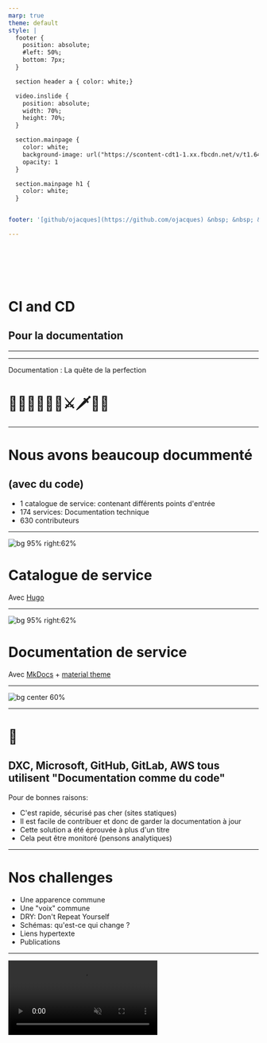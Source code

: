 ```yaml
---
marp: true
theme: default
style: |
  footer {
    position: absolute;
    #left: 50%;
    bottom: 7px;
  }

  section header a { color: white;}

  video.inslide {
    position: absolute;
    width: 70%;
    height: 70%;
  }

  section.mainpage {
    color: white;
    background-image: url("https://scontent-cdt1-1.xx.fbcdn.net/v/t1.6435-9/fr/cp0/e15/q65/185239524_1166143223834007_3633212344109793893_n.jpg?_nc_cat=105&ccb=1-5&_nc_sid=ed5ff1&efg=eyJpIjoidCJ9&_nc_ohc=9WtvE4TuCLEAX_H1weY&tn=1JDryBYi5GcXQVIo&_nc_ht=scontent-cdt1-1.xx&oh=985709b12da6735a1d93a0dd6ec171de&oe=61AE7538");
    opacity: 1
  }

  section.mainpage h1 {
    color: white;
  }


footer: '[github/ojacques](https://github.com/ojacques) &nbsp; &nbsp; &nbsp; &nbsp; &nbsp; &nbsp; [github/angegar](https://github.com/angegar)'

---
```


<!-- paginate: false -->

<br/>
<br/>
<br/>
<br/>

<!-- _class: mainpage -->
# CI and CD

## Pour la documentation

<!-- 
speaker: Olivier

Thank you. Today, Laurent and I are going to talk about "Documentation as Code" and more specifically CI and CD for documentation.

But first, let us introduce ourselves:

Speakers: Olivier & Laurent
- Short intro

(NOTE: embed Olivier & Laurent's faces / OBS)

Laurent:
Hello I am Laurent, I also work for DXC Technology where I am acting internally as a DevOps Coach and externally as a CI and CD expert. I hope we will manage to show you the benefits of the CI and CD practices for documentation as code, as well as how easy it is to do it.
-->

---
<!--backgroundImage: url('https://github.com/documentation-as-code/ci-cd-for-documentation/raw/main/slides/dxc.jpg')-->

<!--
speaker: Olivier

Laurent and I both work for DXC technology customers. DXC technology is a global IT services leader.

With 19.6B$ of revenues, 6000 customers and 138000 employees across 70 countries, we are - in many dimensions - big.

-->

---
<!--backgroundImage: url('https://github.com/documentation-as-code/ci-cd-for-documentation-fr/raw/master/slides/slide-background.png')-->

Documentation : La quête de la perfection

# 🏰🦄🤴👸🐴👻⚔🗡🏴‍☠️

<!-- 

Back to this presentation. 

This presentation is an experience report, because we have learned so much from others through this format.

This presentation is about our quest: the quest for great documentation.

Previously, 
- our documentation was the last thing we would do,
- it had spelling and syntax mistakes,
- we were using the passive voice, but sometimes the active voice
- it was often inaccurate,
- a few were able to fix it and we had to contact them through email,
- several authors could not work on the same piece of documentation without going through lengthy merges,
- and links would break very often without us even knowing.

Today, it's a very different situation
- we have one service catalog and 174 services documented
- documentation readers can contribute to the documentation using a Pull Request
- we can report bugs and fix them
- documentation changes go through a series of tests and gates
- it's bigger yet more thorough and precise than ever
- It has the same look & feel
- it's written in the same style

-->

---

# Nous avons beaucoup docummenté

## (avec du code)

- 1 catalogue de service: contenant différents points d'entrée
- 174 services: Documentation technique
- 630 contributeurs

<!--

The context for the experience report is our own company (but we do that with our customers too):
- A platform which provides intelligence, orchestration, and automation capabilities to our managed service offerings
- 630 contributors (developers, testers, scrum masters)
- 1 "service catalog" site
- 174 services documented

-->

---

![bg 95% right:62%](https://github.com/documentation-as-code/ci-cd-for-documentation/raw/main/slides/service-catalog-hugo.gif)

# Catalogue de service
Avec [Hugo](https://gohugo.io/)

<!--
Speaker: Olivier

We have 2 types of documentation: 
- Service catalog
- Service documentation

Service catalog:
- Marketing / catalog site: mix of text, benefits, highlights, videos
-->
---

![bg 95% right:62%](https://github.com/documentation-as-code/ci-cd-for-documentation/raw/main/slides/service-documentation-mkdocs.gif)

# Documentation de service
Avec [MkDocs](https://www.mkdocs.org/) +
[material theme](https://squidfunk.github.io/mkdocs-material/)

<!--
Speaker: Olivier

The documentation for each service leverages Mkdocs which we love because it's very close to markdown and does not require a separate git repository.

-->

---

![bg center 60%](https://github.com/documentation-as-code/ci-cd-for-documentation/raw/main/slides/doc-site.jpg)

<!--
Speaker: Olivier

-->
---
# 🤯

## DXC, Microsoft, GitHub, GitLab, AWS tous utilisent "Documentation comme du code"

Pour de bonnes raisons:

- C'est rapide, sécurisé pas cher (sites statiques)
- Il est facile de contribuer et donc de garder la documentation à jour
- Cette solution a été éprouvée à plus d'un titre
- Cela peut être monitoré (pensons analytiques)

<!--
Fast, secure and cheap (static sites)
  - Comparing to WordPress/Drupal/Confluence type solutions
  - More secure (no DB to hack)
  - Portable (even offline)
Easier to contribute to / keep up-to-date
  - The pull request / merge request workflow fully applies
Battle test documentation
Monitoring:
  - "Is this page useful?"
  - Analytics: like Google Analytics or Open Source alternative: Matomo
  - Reader journey, what is useful
-->

---

# Nos challenges

- Une apparence commune
- Une "voix" commune
- DRY: Don't Repeat Yourself
- Schémas: qu'est-ce qui change ?
- Liens hypertexte
- Publications

<!--
speaker: Olivier

-->
---
<video loop class="inslide" src="https://github.com/documentation-as-code/ci-cd-for-documentation/raw/main/slides/gource.mp4" autoplay muted />

<!--
speaker: Olivier

This video is a visualization of our service catalog repository documentation, as it evolves.

In summary, we needed to build great documentation, at scale, battle tested and ensure it would not break over time.

Looks like code to us!

-->

---

![bg right 80%](https://github.com/documentation-as-code/ci-cd-for-documentation/raw/main/slides/ci-cd-for-doc.gif)

# CI and CD for documentation

CI

- Correction orthographique
- Acronymes approuvés / dictionnaire personnalisé
- Une seule voix
- Contrôle périodique des liens morts

CD

- Publication automatique

<!--
Speaker: Olivier

-->

---

![bg](https://github.com/documentation-as-code/ci-cd-for-documentation/raw/main/slides/title.jpg)
<br/>
<br/>

# En pratique

<!--
Speaker: Laurent

Hi, during the second part of the talk, I will give you a brief overview of the state of the art about CI/CD tools for documentation as code.

Let's start with the development environment, which environment is required ?
-->

---
![bg right 90%](https://github.com/documentation-as-code/ci-cd-for-documentation/raw/main/slides/vscode.jpg)
# Création de contenu

Utilisation de [`Markdown`](https://guides.github.com/features/mastering-markdown/)

Avec votre éditeur préféré :

- [IntelliJ](https://www.jetbrains.com/help/idea/markdown.html#navigation)
- [Eclipse](https://marketplace.eclipse.org/content/markdown-text-editor)
- [VSCode](https://code.visualstudio.com/docs/languages/markdown) 👈

<!--
Speaker: Laurent

To write the documentation we use the Markdown language. Yes, I said language. Indeed, you write your documentation in your native language then you surround it with decorators which will modify the format.

There is no need to have developer skills, the Markdown syntax is easy to use.

-->

---
![bg right 90%](https://github.com/hediet/vscode-drawio/raw/master/docs/drawio-png.gif)
# Création (1)

## Rajouter des extensions

- [markdownlint](https://marketplace.visualstudio.com/items?itemName=DavidAnson.vscode-markdownlint) (pour la syntaxe)
- [Draw.io](https://marketplace.visualstudio.com/items?itemName=hediet.vscode-drawio) (pour les schémas)
- [PlantUML](https://github.com/qjebbs/vscode-plantuml) (pour les schémas comme du code)
- [Marp](https://marketplace.visualstudio.com/items?itemName=marp-team.marp-vscode) (pour les transparents)

<!--
Speaker: Laurent

Most of the integrated development environments (IDE) can be enhanced with multiple plugins. Here is a short list of what we used to use.
-->
---
![bg right 90%](https://github.com/documentation-as-code/ci-cd-for-documentation/raw/main/slides/codespaces.jpg)

# Création (2)

## GitHub [Codespaces](https://github.com/features/codespaces) ou GitPod

- Édition directe dans le navigateur
- Plus facile pour les éditeurs techniques:
  pas de `git clone/branch/push`
  `git reset origin/main --hard`
- Une liste d'extension propre au projet

<!--
Speaker: Laurent

GitHub offers an online VSCode instance attached to your GitHub repository. The Codespaces feature allows all the developer to share the same set of extensions as this configuration is automatically shared across the development environment attached to the project.
-->
---
# Création (3)

## Faîtes votre choix

- [Jekyll](https://jekyllrb.com/) 🤐
- [Hugo](https://gohugo.io/): puissant, léger, rapide 👈
- [Marp](https://marp.app/): transparents / présentations
- [MkDocs](https://www.mkdocs.org/) + [material theme](https://squidfunk.github.io/mkdocs-material/) 👈

<!--

- Jekyll : Based on Ruby, it's hard to configure for a non developer users especially under windows => hard to contribute
- Hugo:
  - HTML + go template for documentation
  - Far from standard markdown => hard for non dev users
  - shortcodes: like macro, for documentation. Ensures uniformity
  - Recommended if you need to have multiple page template in your web site

- Marp:
  - Excellent to generate slide deck
  - Follow Markdown syntax
  - Presenter view
  - Template with CSS
  - Extensible
  - Output PPTX, PDF, PNG, JPEG
- MkDocs:
  - Follow Markdown syntax
  - Closest to plain markdown, great for tech docs
  - Can integrate native HTML web page => Can integrate Marp outputs
-->
---
# Orchestration

- GitHub Actions
- GitLab CI
- Jenkins (`Jenkinsfile`) 👈
- AWS code pipeline
- Azure DevOps

<!--
Speaker: Laurent

Use your favorite orchestration tool to deploy your documentation.
Those tools now offer predefined features to ease your pipeline;

We will see a set of GitHub Market Actions used in this documentation pipeline.
-->
---
# CI: Linter

## CLI linter

- [github super-linter](https://github.com/github/super-linter)
- [markdownlint](https://github.com/DavidAnson/markdownlint)
![bg right 80%](https://github.com/documentation-as-code/ci-cd-for-documentation/raw/main/slides/linter.png)

## Linter dans l'éditeur

- [VS Code markdownlint extension](https://marketplace.visualstudio.com/items?itemName=DavidAnson.vscode-markdownlint)

<!--
We use linters to check code "doc" quality.

2 types of linters
- CLI: to be integrated in the pipeline 
- Editor: check syntax as you type, before commit and push

-->

---

# CI: Orthographe

## En ligne de commande

![bg 90% right](https://github.com/documentation-as-code/ci-cd-for-documentation/raw/main/slides/spellcheck_code.png)

- [spellcheck-github-actions](https://github.com/rojopolis/spellcheck-github-actions)
- [spellchecker-cli](https://github.com/tbroadley/spellchecker-cli)

## Dans l'éditeur

- [VS Code code-spell-checker extension](https://marketplace.visualstudio.com/items?itemName=streetsidesoftware.code-spell-checker)

<!-- 
Identically, we can find CLI spell checker and Editor one

Work with direction of exception and custom dictionary
-->

---
# CI: Vérification liens hypertexte

![bg right:62% 95%](https://github.com/documentation-as-code/ci-cd-for-documentation/raw/main/slides/markdown-link-check.jpg)

## Liens morts

[markdown-link-check](https://github.com/tcort/markdown-link-check)

<!-- 
Links must be checked regularly (cron) as they break without you doing any change.

-->
---

![bg right:65% 95%](https://github.com/documentation-as-code/ci-cd-for-documentation/raw/main/slides/style-vale.jpg)

# CI: Tester (4)

## Style / voix

[Vale](https://github.com/errata-ai/vale)

<!--

Used to ensure your a vocabulary style guide.
-->
---
# Publication (CD)

![bg right 95%](https://github.com/documentation-as-code/ci-cd-for-documentation/raw/main/slides/github_actions.png)

## Hébergement GIT

GitHub, GitLab, Bitbucket

## Hébergement web

- [GitHub pages](https://pages.github.com/) 👈
- [GitLab pages](https://docs.gitlab.com/ee/user/project/pages/)
- [Netlify](https://www.netlify.com/)
- Un bucket AWS S3 👈

<!--

You don't have to spin up a virtual machine or server to host your documentation site. Major Source Code Management applications already host web pages.
-->
---
![bg right:58% 72%](https://github.com/documentation-as-code/ci-cd-for-documentation/raw/main/slides/github_template.png)
# Démarrage rapide

Facilitez vous la vie avec les :

- [GitHub templates](https://docs.github.com/en/free-pro-team@latest/github/creating-cloning-and-archiving-repositories/creating-a-template-repository)
- [GitLab project templates](https://docs.gitlab.com/ee/gitlab-basics/create-project.html#project-templates)

<!--
Speaker: Laurent

We have been using GitHub template to ease the creation of Documentation As Code

-->
---
# Merci 🙏
